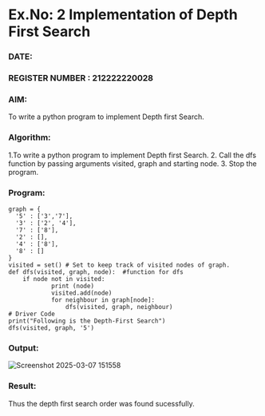 # Ex.No: 2  Implementation of Depth First Search
### DATE:                                                                            

### REGISTER NUMBER : 212222220028
### AIM: 
To write a python program to implement Depth first Search. 
### Algorithm:
1.To write a python program to implement Depth first Search.
2. Call the dfs function by passing arguments visited, graph and starting node.
3. Stop the program.
### Program:
```
graph = {
  '5' : ['3','7'],
  '3' : ['2', '4'],
  '7' : ['8'],
  '2' : [],
  '4' : ['8'],
  '8' : []
}
visited = set() # Set to keep track of visited nodes of graph.
def dfs(visited, graph, node):  #function for dfs 
    if node not in visited:
        	print (node)
        	visited.add(node)
        	for neighbour in graph[node]:
            	dfs(visited, graph, neighbour)
# Driver Code
print("Following is the Depth-First Search")
dfs(visited, graph, '5')
```
### Output:

![Screenshot 2025-03-07 151558](https://github.com/user-attachments/assets/55d51173-2d95-4587-9601-9dcb677b4059)


### Result:
Thus the depth first search order was found sucessfully.
